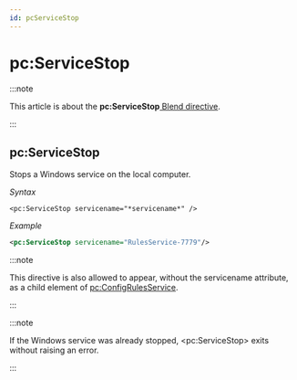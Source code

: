 ```yaml
---
id: pcServiceStop
---
```


# pc:ServiceStop




:::note

This article is about the **pc:ServiceStop**[ Blend directive](/Repositories/Blend_directives).

:::

## **pc:ServiceStop**

Stops a Windows service on the local computer.

*Syntax*

```
<pc:ServiceStop servicename="*servicename*" />
```

*Example*

```xml
<pc:ServiceStop servicename="RulesService-7779"/>
```


:::note

This directive is also allowed to appear, without the servicename attribute, as a child element of [pc:ConfigRulesService](/Repositories/Blend_directives/pcConfigRulesService.md).

:::


:::note

If the Windows service was already stopped, \<pc:ServiceStop> exits without raising an error.

:::
